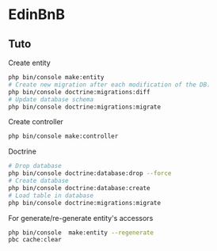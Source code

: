 # EdinBnB

## Tuto

Create entity
``` bash
php bin/console make:entity
# Create new migration after each modification of the DB.
php bin/console doctrine:migrations:diff
# Update database schema
php bin/console doctrine:migrations:migrate
```

Create controller
``` bash
php bin/console make:controller
```

Doctrine
``` bash
# Drop database
php bin/console doctrine:database:drop --force
# Create database
php bin/console doctrine:database:create
# Load table in database
php bin/console doctrine:migrations:migrate
```

For generate/re-generate entity's accessors
``` bash
php bin/console  make:entity --regenerate
pbc cache:clear
```